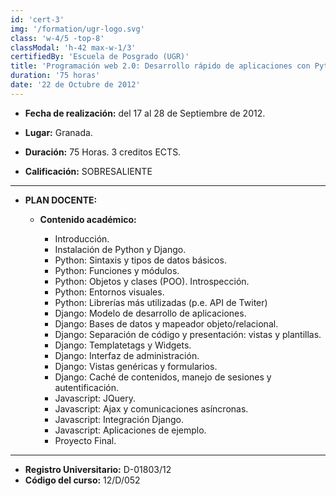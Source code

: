 ```yaml
---
id: 'cert-3'
img: '/formation/ugr-logo.svg'
class: 'w-4/5 -top-8'
classModal: 'h-42 max-w-1/3'
certifiedBy: 'Escuela de Posgrado (UGR)'
title: 'Programación web 2.0: Desarrollo rápido de aplicaciones con Python y Django (7ª Edición)'
duration: '75 horas'
date: '22 de Octubre de 2012'
---
```


- **Fecha de realización:** del 17 al 28 de Septiembre de 2012.

- **Lugar:** Granada.

- **Duración:** 75 Horas. 3 creditos ECTS.

- **Calificación:** SOBRESALIENTE

---

- **PLAN DOCENTE:**

  - **Contenido académico:**

    - Introducción.
    - Instalación de Python y Django.
    - Python: Sintaxis y tipos de datos básicos.
    - Python: Funciones y módulos.
    - Python: Objetos y clases (POO). Introspección.
    - Python: Entornos visuales.
    - Python: Librerías más utilizadas (p.e. API de Twiter)
    - Django: Modelo de desarrollo de aplicaciones.
    - Django: Bases de datos y mapeador objeto/relacional.
    - Django: Separación de código y presentación: vistas y plantillas.
    - Django: Templatetags y Widgets.
    - Django: Interfaz de administración.
    - Django: Vistas genéricas y formularios.
    - Django: Caché de contenidos, manejo de sesiones y autentificación.
    - Javascript: JQuery.
    - Javascript: Ajax y comunicaciones asíncronas.
    - Javascript: Integración Django.
    - Javascript: Aplicaciones de ejemplo.
    - Proyecto Final.

---

- **Registro Universitario:** D-01803/12
- **Código del curso:** 12/D/052
